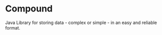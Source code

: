 Compound
========

Java Library for storing data - complex or simple - in an easy and reliable format.
